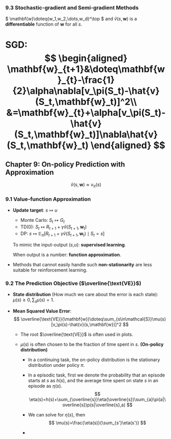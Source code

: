 ### 9.3 Stochastic-gradient and Semi-gradient Methods 

$ \mathbf{w}\doteq(w_1,w_2,\dots,w_d)^\top $ and $\hat{v}(s,\mathbf{w})$ is a **differentiable** function of $\mathbf{w}$ for all $s$.

**SGD**:
$$
\begin{aligned}
\mathbf{w}_{t+1}&\doteq\mathbf{w}_{t}-\frac{1}{2}\alpha\nabla[v_\pi(S_t)-\hat{v}(S_t,\mathbf{w}_t)]^2\\
&=\mathbf{w}_{t}+\alpha[v_\pi(S_t)-\hat{v}(S_t,\mathbf{w}_t)]\nabla\hat{v}(S_t,\mathbf{w}_t)
\end{aligned}
$$
=======
## Chapter 9: On-policy Prediction with Approximation

$$
\hat{v}(s,\mathbf{w})\approx v_\pi(s)
$$

### 9.1 Value-function Approximation

- **Update target**: $s\mapsto u$

  - Monte Carlo: $S_t\mapsto G_t$
  - TD(0): $S_t\mapsto R_{t+1}+\gamma\hat{v}(S_{t+1},\mathbf{w}_t)$
  - DP: $s\mapsto\mathbb{E}_\pi[R_{t+1}+\gamma\hat{v}(S_{t+1}, \mathbf{w}_t)\mid S_t=s]$

  To mimic the input-output ($s$,$u$): **supervised learning**.

  When output is a number: **function approximation**.

- Methods that cannot easily handle such **non-stationarity** are less suitable for
  reinforcement learning.

### 9.2 The Prediction Objective ($\overline{\text{VE}}$)

- **State distribution** (How much we care about the error is each state): $\mu(s)\geq0, \sum_s \mu(s)=1$.

- **Mean Squared Value Error**:
  $$
  \overline{\text{VE}}(\mathbf{w})\doteq\sum_{s\in\mathcal{S}}\mu(s)[v_\pi(s)-\hat{v}(s,\mathbf{w})]^2
  $$

  - The root $\overline{\text{VE}}$ is often used in plots.

  - $\mu(s)$ is often chosen to be the fraction of time spent in $s$. **(On-policy distribution)**

    - In a continuing task, the on-policy distribution is the stationary distribution under policy $\pi$.

    - In a episodic task, first we denote the probability that an episode starts at $s$ as $h(s)$, and the average time spent on state $s$ in an episode as $\eta(s)$.
      $$
      \eta(s)=h(s)+\sum_{\overline{s}}\eta(\overline{s})\sum_{a}\pi(a|\overline{s})p(s|\overline{s},a)
      $$

    - We can solve for $\eta(s)$, then 
      $$
      \mu(s)=\frac{\eta(s)}{\sum_{s'}\eta(s')}
      $$

    - 

